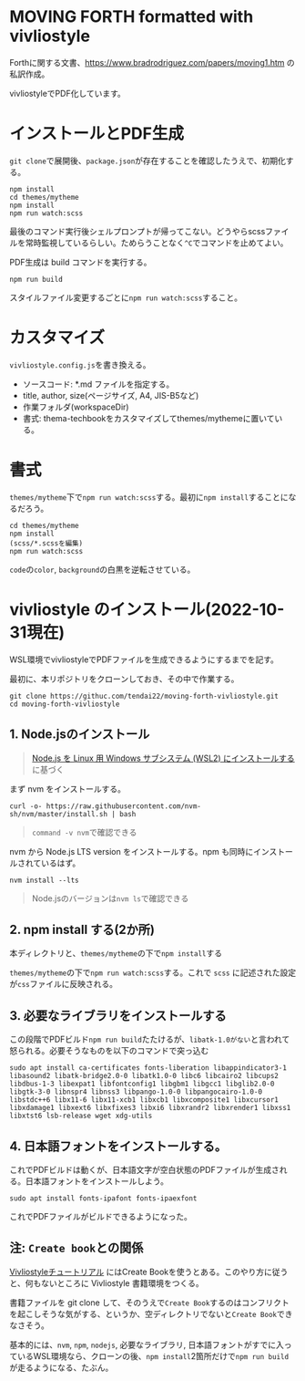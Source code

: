 # MOVING FORTH formatted with vivliostyle

Forthに関する文書、https://www.bradrodriguez.com/papers/moving1.htm の私訳作成。

vivliostyleでPDF化しています。

# インストールとPDF生成

`git clone`で展開後、`package.json`が存在することを確認したうえで、初期化する。
```
npm install
cd themes/mytheme
npm install
npm run watch:scss
```
最後のコマンド実行後シェルプロンプトが帰ってこない。どうやらscssファイルを常時監視しているらしい。ためらうことなく`^C`でコマンドを止めてよい。

PDF生成は build コマンドを実行する。
```
npm run build
```
スタイルファイル変更するごとに`npm run watch:scss`すること。


# カスタマイズ

`vivliostyle.config.js`を書き換える。

* ソースコード: *.md ファイルを指定する。
* title, author, size(ページサイズ, A4, JIS-B5など)
* 作業フォルダ(workspaceDir)
* 書式: thema-techbookをカスタマイズしてthemes/mythemeに置いている。

# 書式

`themes/mytheme`下で`npm run watch:scss`する。最初に`npm install`することになるだろう。
```
cd themes/mytheme
npm install
(scss/*.scssを編集)
npm run watch:scss
```
`code`の`color`, `background`の白黒を逆転させている。

# vivliostyle のインストール(2022-10-31現在)

WSL環境でvivliostyleでPDFファイルを生成できるようにするまでを記す。

最初に、本リポジトリをクローンしておき、その中で作業する。
```
git clone https://githuc.com/tendai22/moving-forth-vivliostyle.git
cd moving-forth-vivliostyle
```


## 1. Node.jsのインストール

> [Node.js を Linux 用 Windows サブシステム (WSL2) にインストールする](https://learn.microsoft.com/ja-jp/windows/dev-environment/javascript/nodejs-on-wsl)に基づく

まず nvm をインストールする。
```
curl -o- https://raw.githubusercontent.com/nvm-sh/nvm/master/install.sh | bash
```
> `command -v nvm`で確認できる

nvm から Node.js LTS version をインストールする。npm も同時にインストールされているはず。

```
nvm install --lts
```
> Node.jsのバージョンは`nvm ls`で確認できる

## 2. npm install する(2か所)

本ディレクトリと、`themes/mytheme`の下で`npm install`する

`themes/mytheme`の下で`npm run watch:scss`する。これで
`scss` に記述された設定が`css`ファイルに反映される。

## 3. 必要なライブラリをインストールする

この段階でPDFビルド`npm run build`たたけるが、`libatk-1.0がない`と言われて怒られる。必要そうなものを以下のコマンドで突っ込む
```
sudo apt install ca-certificates fonts-liberation libappindicator3-1 libasound2 libatk-bridge2.0-0 libatk1.0-0 libc6 libcairo2 libcups2 libdbus-1-3 libexpat1 libfontconfig1 libgbm1 libgcc1 libglib2.0-0 libgtk-3-0 libnspr4 libnss3 libpango-1.0-0 libpangocairo-1.0-0 libstdc++6 libx11-6 libx11-xcb1 libxcb1 libxcomposite1 libxcursor1 libxdamage1 libxext6 libxfixes3 libxi6 libxrandr2 libxrender1 libxss1 libxtst6 lsb-release wget xdg-utils
```

## 4. 日本語フォントをインストールする。

これでPDFビルドは動くが、日本語文字が空白状態のPDFファイルが生成される。日本語フォントをインストールしよう。
```
sudo apt install fonts-ipafont fonts-ipaexfont
```
これでPDFファイルがビルドできるようになった。

## 注: `Create book`との関係

[Vivliostyleチュートリアル](https://vivliostyle.org/ja/tutorials/create-publications/) にはCreate Bookを使うとある。このやり方に従うと、何もないところに Vivliostyle 書籍環境をつくる。

書籍ファイルを git clone して、そのうえで`Create Book`するのはコンフリクトを起こしそうな気がする、というか、空ディレクトリでないと`Create Book`できなさそう。

基本的には、`nvm`, `npm`, `nodejs`, 必要なライブラリ, 日本語フォントがすでに入っているWSL環境なら、クローンの後、`npm install`2箇所だけで`npm run build`が走るようになる、たぶん。
